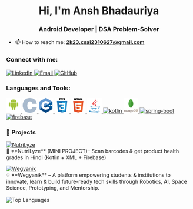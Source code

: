 <h1 align="center">Hi, I'm Ansh Bhadauriya </h1>
<h3 align="center">Android Developer | DSA Problem-Solver</h3>

- 📫 How to reach me: **2k23.csai2310627@gmail.com**

<h3 align="left">Connect with me:</h3>
<p align="left">
  <a href="https://linkedin.com/in/ansh-bhadauriya-085668274" target="_blank">
    <img align="center" src="https://raw.githubusercontent.com/rahuldkjain/github-profile-readme-generator/master/src/images/icons/Social/linked-in-alt.svg" alt="LinkedIn" height="30" width="40" />
  </a>
  <a href="mailto:2k23.csai2310627@gmail.com" target="_blank">
    <img align="center" src="https://cdn-icons-png.flaticon.com/512/732/732200.png" alt="Email" height="30" width="40"/>
  </a>
  <a href="https://github.com/anshbhadauriya" target="_blank">
    <img align="center" src="https://cdn-icons-png.flaticon.com/512/733/733553.png" alt="GitHub" height="30" width="40"/>
  </a>
</p>

<h3 align="left">Languages and Tools:</h3>
<p align="left"> 
  <a href="https://developer.android.com" target="_blank" rel="noreferrer"> 
    <img src="https://raw.githubusercontent.com/devicons/devicon/master/icons/android/android-original-wordmark.svg" alt="android" width="40" height="40"/> 
  </a> 
  <a href="https://www.cprogramming.com/" target="_blank" rel="noreferrer"> 
    <img src="https://raw.githubusercontent.com/devicons/devicon/master/icons/c/c-original.svg" alt="c" width="40" height="40"/> 
  </a> 
  <a href="https://www.w3schools.com/cpp/" target="_blank" rel="noreferrer"> 
    <img src="https://raw.githubusercontent.com/devicons/devicon/master/icons/cplusplus/cplusplus-original.svg" alt="cplusplus" width="40" height="40"/> 
  </a> 
  <a href="https://www.w3schools.com/css/" target="_blank" rel="noreferrer"> 
    <img src="https://raw.githubusercontent.com/devicons/devicon/master/icons/css3/css3-original-wordmark.svg" alt="css3" width="40" height="40"/> 
  </a> 
  <a href="https://www.w3.org/html/" target="_blank" rel="noreferrer"> 
    <img src="https://raw.githubusercontent.com/devicons/devicon/master/icons/html5/html5-original-wordmark.svg" alt="html5" width="40" height="40"/> 
  </a> 
  <a href="https://www.java.com" target="_blank" rel="noreferrer"> 
    <img src="https://raw.githubusercontent.com/devicons/devicon/master/icons/java/java-original.svg" alt="java" width="40" height="40"/> 
  </a> 
  <a href="https://kotlinlang.org" target="_blank" rel="noreferrer"> 
    <img src="https://www.vectorlogo.zone/logos/kotlinlang/kotlinlang-icon.svg" alt="kotlin" width="40" height="40"/> 
  </a> 
  <a href="https://www.mongodb.com/" target="_blank" rel="noreferrer"> 
    <img src="https://raw.githubusercontent.com/devicons/devicon/master/icons/mongodb/mongodb-original-wordmark.svg" alt="mongodb" width="40" height="40"/> 
  </a> 
  <a href="https://spring.io/projects/spring-boot" target="_blank" rel="noreferrer"> 
    <img src="https://www.vectorlogo.zone/logos/springio/springio-icon.svg" alt="spring-boot" width="40" height="40"/> 
  </a>
  <a href="https://firebase.google.com/" target="_blank" rel="noreferrer">
    <img src="https://www.vectorlogo.zone/logos/firebase/firebase-icon.svg" alt="firebase" width="40" height="40"/>
  </a>
</p>

<h3 align="left">🚀 Projects</h3>

<p align="left">
  <a href="https://nutrilyze.netlify.app" target="_blank">
    <img src="https://img.shields.io/badge/NutriLyze-Android_App-blue?style=for-the-badge&logo=android&logoColor=white" alt="NutriLyze"/>
  </a>
  <br>
  📱 **NutriLyze** (MINI PROJECT)– Scan barcodes & get product health grades in Hindi (Kotlin + XML + Firebase)
</p>

<p align="left">
  <a href="#" target="_blank">
    <img src="https://img.shields.io/badge/Wegyanik-Under_Development-lightgrey?style=for-the-badge&logo=android&logoColor=white" alt="Wegyanik"/>
  </a>
  <br>
  💡 **Wegyanik** – A platform empowering students & institutions to innovate, learn & build future-ready tech skills through Robotics, AI, Space Science, Prototyping, and Mentorship.
</p>

<p>
  <img align="center" src="https://github-readme-stats.vercel.app/api/top-langs?username=anshbhadauriya&show_icons=true&locale=en&layout=compact" alt="Top Languages" />
</p>
